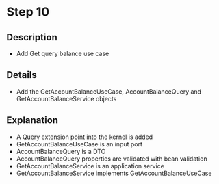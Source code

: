 # Step 10

## Description

- Add Get query balance use case

## Details

- Add the GetAccountBalanceUseCase, AccountBalanceQuery and GetAccountBalanceService objects

## Explanation

- A Query extension point into the kernel is added
- GetAccountBalanceUseCase is an input port
- AccountBalanceQuery is a DTO
- AccountBalanceQuery properties are validated with bean validation
- GetAccountBalanceService is an application service
- GetAccountBalanceService implements GetAccountBalanceUseCase